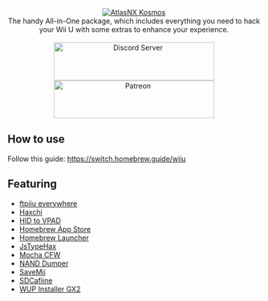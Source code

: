 <p align="center">
    <a href="https://github.com/AtlasNX/Kosmos/releases">
        <img src="https://user-images.githubusercontent.com/25822956/52866161-64c6e300-313e-11e9-9e3a-87636ed67467.png" alt="AtlasNX Kosmos" />
    </a>
    <br /> 
    The handy All-in-One package, which includes everything you need to hack your Wii U with some extras to enhance your experience.<br /><br />
    <a href="https://discord.gg/qbRAuy7">
        <img src="https://discordapp.com/api/guilds/477891535174631424/embed.png?style=banner2" width="320" height="76" alt="Discord Server" />
    </a>
    <a href="https://www.patreon.com/atlasnx">
        <img src="https://c5.patreon.com/external/logo/become_a_patron_button@2x.png" width="320" height="75" alt="Patreon"  />
    </a>
</p>

## How to use
Follow this guide: https://switch.homebrew.guide/wiiu

## Featuring
* [ftpiiu everywhere](https://github.com/FIX94/ftpiiu)
* [Haxchi](https://github.com/FIX94/haxchi)
* [HID to VPAD](https://github.com/Maschell/hid_to_vpad/)
* [Homebrew App Store](https://gitlab.com/4TU/hb-appstore)
* [Homebrew Launcher](https://github.com/dimok789/homebrew_launcher)
* [JsTypeHax](https://github.com/wiiu-env/JsTypeHax)
* [Mocha CFW](https://github.com/dimok789/mocha)
* [NAND Dumper](https://github.com/koolkdev/wiiu-nanddumper)
* [SaveMii](https://github.com/GabyPCgeeK/savemii)
* [SDCafiine](https://github.com/Maschell/SDCafiine)
* [WUP Installer GX2](https://sourceforge.net/projects/wup-installer-gx2/)
